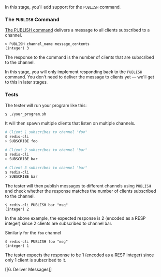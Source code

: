 In this stage, you'll add support for the `PUBLISH` command.

### The `PUBLISH` Command

[The PUBLISH command](https://redis.io/docs/latest/commands/publish/) delivers a message to all clients subscribed to a channel.

```
> PUBLISH channel_name message_contents
(integer) 3
```

The response to the command is the number of clients that are subscribed to the channel.

In this stage, you will only implement responding back to the `PUBLISH` command. You don't need to deliver the message to clients yet — we'll get to this in later stages.

### Tests

The tester will run your program like this:

```bash
$ ./your_program.sh
```

It will then spawn multiple clients that listen on multiple channels.

```bash
# Client 1 subscribes to channel "foo"
$ redis-cli
> SUBSCRIBE foo

# Client 2 subscribes to channel "bar"
$ redis-cli
> SUBSCRIBE bar

# Client 3 subscribes to channel "bar"
$ redis-cli
> SUBSCRIBE bar
```

The tester will then publish messages to different channels using `PUBLISH` and check whether the response matches the number of clients subscribed to the channel.

```
$ redis-cli PUBLISH bar "msg"
(integer) 2
```

In the above example, the expected response is 2 (encoded as a RESP integer) since 2 clients are subscribed to channel bar.

Similarly for the `foo` channel

```
$ redis-cli PUBLISH foo "msg"
(integer) 1
```

The tester expects the response to be 1 (encoded as a RESP integer) since only 1 client is subscribed to it.

[[6. Deliver Messages]]